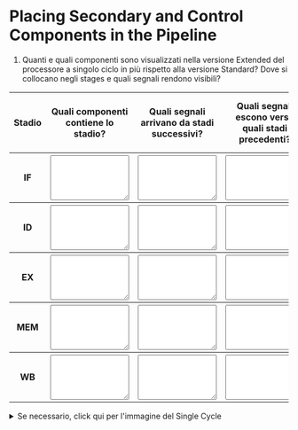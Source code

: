 # Placing Secondary and Control Components in the Pipeline

1. Quanti e quali componenti sono visualizzati nella versione Extended del processore a singolo ciclo in più rispetto alla versione Standard? Dove si collocano negli stages e quali segnali rendono visibili?  
<div class="p2p_container" id='screenshots/single_cycle_extended.png'></div>

<table class="table">
  <thead>
    <tr>
        <th>Stadio</th>
        <th>Quali componenti contiene lo stadio?</th>
        <th>Quali segnali arrivano da stadi successivi?</th>
        <th>Quali segnali escono verso quali stadi precedenti?</th>
        <th>Quali segnali vanno nel registro interstadio verso il prossimo stadio?</th>
    </tr>
  </thead>
  <tbody>
    <tr>
      <th>IF</th>
      <th><div><textarea cols=15 rows=5 type="text" id='3.1.1.1' onchange="save_table(event)"></textarea></div></th>
      <th><div><textarea cols=15 rows=5 type="text" id='3.1.1.2' onchange="save_table(event)"></textarea></div></th>
      <th><div><textarea cols=15 rows=5 type="text" id='3.1.1.3' onchange="save_table(event)"></textarea></div></th>
      <th><div><textarea cols=15 rows=5 type="text" id='3.1.1.4' onchange="save_table(event)"></textarea></div></th>
    </tr>
    <tr>
      <th>ID</th>
      <th><div><textarea cols=15 rows=5 type="text" id='3.1.2.1' onchange="save_table(event)"></textarea></div></th>
      <th><div><textarea cols=15 rows=5 type="text" id='3.1.2.2' onchange="save_table(event)"></textarea></div></th>
      <th><div><textarea cols=15 rows=5 type="text" id='3.1.2.3' onchange="save_table(event)"></textarea></div></th>
      <th><div><textarea cols=15 rows=5 type="text" id='3.1.2.4' onchange="save_table(event)"></textarea></div></th>
    </tr>
    <tr>
      <th>EX</th>
      <th><div><textarea cols=15 rows=5 type="text" id='3.1.3.1' onchange="save_table(event)"></textarea></div></th>
      <th><div><textarea cols=15 rows=5 type="text" id='3.1.3.2' onchange="save_table(event)"></textarea></div></th>
      <th><div><textarea cols=15 rows=5 type="text" id='3.1.3.3' onchange="save_table(event)"></textarea></div></th>
      <th><div><textarea cols=15 rows=5 type="text" id='3.1.3.4' onchange="save_table(event)"></textarea></div></th>
    </tr>
    <tr>
      <th>MEM</th>
      <th><div><textarea cols=15 rows=5 type="text" id='3.1.4.1' onchange="save_table(event)"></textarea></div></th>
      <th><div><textarea cols=15 rows=5 type="text" id='3.1.4.2' onchange="save_table(event)"></textarea></div></th>
      <th><div><textarea cols=15 rows=5 type="text" id='3.1.4.3' onchange="save_table(event)"></textarea></div></th>
      <th><div><textarea cols=15 rows=5 type="text" id='3.1.4.4' onchange="save_table(event)"></textarea></div></th>
    </tr>
    <tr>
      <th>WB</th>
      <th><div><textarea cols=15 rows=5 type="text" id='3.1.5.1' onchange="save_table(event)"></textarea></div></th>
      <th><div><textarea cols=15 rows=5 type="text" id='3.1.5.2' onchange="save_table(event)"></textarea></div></th>
      <th><div><textarea cols=15 rows=5 type="text" id='3.1.5.3' onchange="save_table(event)"></textarea></div></th>
      <th><div><textarea cols=15 rows=5 type="text" id='3.1.5.4' onchange="save_table(event)"></textarea></div></th>
    </tr>
  </tbody>
</table>

<script>
    for (var i=1; i<6; i++) {
        for (var j=1; j<5; j++) {
            var id = '3.1.' + i + '.' + j
            document.getElementById(id).value = localStorage.getItem(id)
        }
    }
    function save_table(e) {localStorage.setItem(e.target.id, document.getElementById(e.target.id).value) }
</script>

<details>
    <summary>Se necessario, click qui per l'immagine del Single Cycle</summary>
    <div class="p2p_container" id='screenshots/single_cycle_standard.png'></div>
</details>
